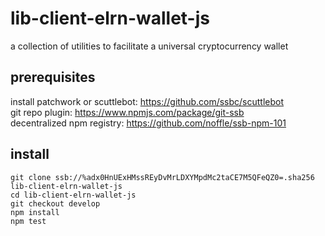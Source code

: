# lib-client-elrn-wallet-js
a collection of utilities to facilitate a universal cryptocurrency wallet  

## prerequisites
install patchwork or scuttlebot: https://github.com/ssbc/scuttlebot  
git repo plugin:  https://www.npmjs.com/package/git-ssb  
decentralized npm registry: https://github.com/noffle/ssb-npm-101  

## install
```
git clone ssb://%adx0HnUExHMssREyDvMrLDXYMpdMc2taCE7M5QFeQZ0=.sha256 lib-client-elrn-wallet-js
cd lib-client-elrn-wallet-js
git checkout develop
npm install
npm test
```

